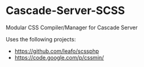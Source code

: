 Cascade-Server-SCSS
===================

Modular CSS Compiler/Manager for Cascade Server

Uses the following projects:
- https://github.com/leafo/scssphp
- https://code.google.com/p/cssmin/

